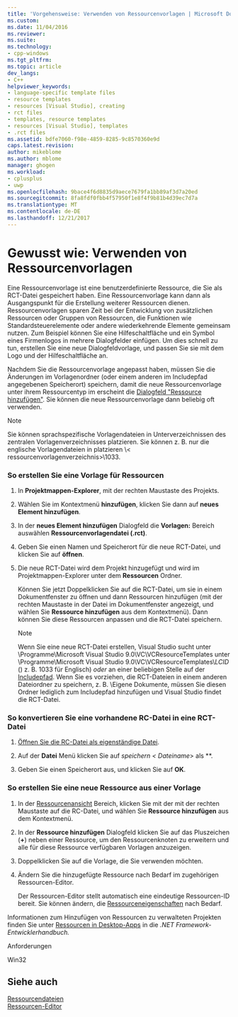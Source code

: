 ```yaml
---
title: 'Vorgehensweise: Verwenden von Ressourcenvorlagen | Microsoft Docs'
ms.custom: 
ms.date: 11/04/2016
ms.reviewer: 
ms.suite: 
ms.technology:
- cpp-windows
ms.tgt_pltfrm: 
ms.topic: article
dev_langs:
- C++
helpviewer_keywords:
- language-specific template files
- resource templates
- resources [Visual Studio], creating
- rct files
- templates, resource templates
- resources [Visual Studio], templates
- .rct files
ms.assetid: bdfe7060-f98e-4859-8285-9c8570360e9d
caps.latest.revision: 
author: mikeblome
ms.author: mblome
manager: ghogen
ms.workload:
- cplusplus
- uwp
ms.openlocfilehash: 9bace4f6d8835d9aece7679fa1bb89af3d7a20ed
ms.sourcegitcommit: 8fa8fdf0fbb4f57950f1e8f4f9b81b4d39ec7d7a
ms.translationtype: MT
ms.contentlocale: de-DE
ms.lasthandoff: 12/21/2017
---
```

# <a name="how-to-use-resource-templates"></a>Gewusst wie: Verwenden von Ressourcenvorlagen
Eine Ressourcenvorlage ist eine benutzerdefinierte Ressource, die Sie als RCT-Datei gespeichert haben. Eine Ressourcenvorlage kann dann als Ausgangspunkt für die Erstellung weiterer Ressourcen dienen. Ressourcenvorlagen sparen Zeit bei der Entwicklung von zusätzlichen Ressourcen oder Gruppen von Ressourcen, die Funktionen wie Standardsteuerelemente oder andere wiederkehrende Elemente gemeinsam nutzen. Zum Beispiel können Sie eine Hilfeschaltfläche und ein Symbol eines Firmenlogos in mehrere Dialogfelder einfügen. Um dies schnell zu tun, erstellen Sie eine neue Dialogfeldvorlage, und passen Sie sie mit dem Logo und der Hilfeschaltfläche an.  
  
 Nachdem Sie die Ressourcenvorlage angepasst haben, müssen Sie die Änderungen im Vorlagenordner (oder einem anderen im Includepfad angegebenen Speicherort) speichern, damit die neue Ressourcenvorlage unter ihrem Ressourcentyp im erscheint die [Dialogfeld "Ressource hinzufügen"](../windows/add-resource-dialog-box.md). Sie können die neue Ressourcenvorlage dann beliebig oft verwenden.  
  
> [!NOTE]
>  Sie können sprachspezifische Vorlagendateien in Unterverzeichnissen des zentralen Vorlagenverzeichnisses platzieren. Sie können z. B. nur die englische Vorlagendateien in platzieren \\< ressourcenvorlagenverzeichnis\>\1033.  
  
### <a name="to-create-a-template-for-resources"></a>So erstellen Sie eine Vorlage für Ressourcen  
  
1.  In **Projektmappen-Explorer**, mit der rechten Maustaste des Projekts.  
  
2.  Wählen Sie im Kontextmenü **hinzufügen**, klicken Sie dann auf **neues Element hinzufügen**.  
  
3.  In der **neues Element hinzufügen** Dialogfeld die **Vorlagen:** Bereich auswählen **Ressourcenvorlagendatei (.rct)**.  
  
4.  Geben Sie einen Namen und Speicherort für die neue RCT-Datei, und klicken Sie auf **öffnen**.  
  
5.  Die neue RCT-Datei wird dem Projekt hinzugefügt und wird im Projektmappen-Explorer unter dem **Ressourcen** Ordner.  
  
     Können Sie jetzt Doppelklicken Sie auf die RCT-Datei, um sie in einem Dokumentfenster zu öffnen und dann Ressourcen hinzufügen (mit der rechten Maustaste in der Datei im Dokumentfenster angezeigt, und wählen Sie **Ressource hinzufügen** aus dem Kontextmenü). Dann können Sie diese Ressourcen anpassen und die RCT-Datei speichern.  
  
    > [!NOTE]
    >  Wenn Sie eine neue RCT-Datei erstellen, Visual Studio sucht unter \Programme\Microsoft Visual Studio 9.0\VC\VCResourceTemplates unter \Programme\Microsoft Visual Studio 9.0\VC\VCResourceTemplates\\*LCID* () z. B. 1033 für Englisch) *oder* an einer beliebigen Stelle auf der [Includepfad](../windows/how-to-specify-include-directories-for-resources.md). Wenn Sie es vorziehen, die RCT-Dateien in einem anderen Dateiordner zu speichern, z. B. \Eigene Dokumente, müssen Sie diesen Ordner lediglich zum Includepfad hinzufügen und Visual Studio findet die RCT-Datei.  
  
### <a name="to-convert-an-existing-rc-file-to-an-rct-file"></a>So konvertieren Sie eine vorhandene RC-Datei in eine RCT-Datei  
  
1.  [Öffnen Sie die RC-Datei als eigenständige Datei](../windows/how-to-open-a-resource-script-file-outside-of-a-project-standalone.md).  
  
2.  Auf der **Datei** Menü klicken Sie auf  **speichern \<* Dateiname*> als **.  
  
3.  Geben Sie einen Speicherort aus, und klicken Sie auf **OK**.  
  
### <a name="to-create-a-new-resource-from-a-template"></a>So erstellen Sie eine neue Ressource aus einer Vorlage  
  
1.  In der [Ressourcenansicht](../windows/resource-view-window.md) Bereich, klicken Sie mit der mit der rechten Maustaste auf die RC-Datei, und wählen Sie **Ressource hinzufügen** aus dem Kontextmenü.  
  
2.  In der **Ressource hinzufügen** Dialogfeld klicken Sie auf das Pluszeichen (**+**) neben einer Ressource, um den Ressourcenknoten zu erweitern und alle für diese Ressource verfügbaren Vorlagen anzuzeigen.  
  
3.  Doppelklicken Sie auf die Vorlage, die Sie verwenden möchten.  
  
4.  Ändern Sie die hinzugefügte Ressource nach Bedarf im zugehörigen Ressourcen-Editor.  
  
     Der Ressourcen-Editor stellt automatisch eine eindeutige Ressourcen-ID bereit. Sie können ändern, die [Ressourceneigenschaften](../windows/changing-the-properties-of-a-resource.md) nach Bedarf.  
  
 Informationen zum Hinzufügen von Ressourcen zu verwalteten Projekten finden Sie unter [Ressourcen in Desktop-Apps](/dotnet/framework/resources/index) in die *.NET Framework-Entwicklerhandbuch.*  
  
 Anforderungen  
  
 Win32  
  
## <a name="see-also"></a>Siehe auch  
 [Ressourcendateien](../windows/resource-files-visual-studio.md)   
 [Ressourcen-Editor](../windows/resource-editors.md)